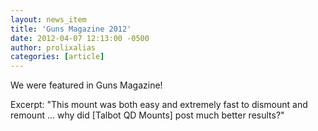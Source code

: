 ```yaml
---
layout: news_item
title: 'Guns Magazine 2012'
date: 2012-04-07 12:13:00 -0500
author: prolixalias
categories: [article]
---
```


We were featured in Guns Magazine!

Excerpt:
"This mount was both easy and extremely fast to dismount and remount ... why did [Talbot QD Mounts] post much better results?"
